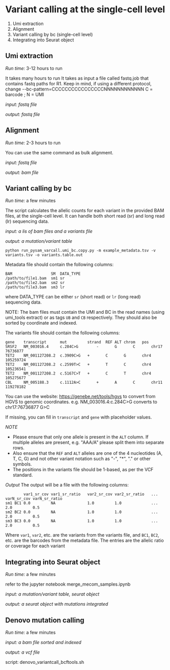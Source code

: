 # Variant calling at the single-cell level

1. Umi extraction 
2. Alignment 
3. Variant calling by bc (single-cell level)
4. Integrating into Seurat object


## Umi extraction
*Run time:* 3-12 hours to run

It takes many hours to run 
It takes as input a file called fastq.job that contains fastq paths for R1. 
Keep in mind, if using a different protocol, change --bc-pattern=CCCCCCCCCCCCCCCCNNNNNNNNNNNN C = barcode ; N = UMI

*input: fastq file*

*output: fastq file*

## Alignment 
*Run time:* 2-3 hours to run

You can use the same command as bulk alignment. 

*input: fastq file*

*output: bam file*


## Variant calling by bc 
*Run time:* a few minutes

The script calculates the allelic counts for each variant in the provided BAM files, at the single-cell level. It can handle both short read (sr) and long read (lr) sequencing data.

*input: a lis of bam files and a variants file*

*output: a mutation/variant table*

```
python run_pysam_varcall.umi_bc.copy.py -m example_metadata.tsv -v variants.tsv -o variants.table.out
```


Metadata file should contain the following columns:
```
BAM                 SM  DATA_TYPE
/path/to/file1.bam  sm1 sr
/path/to/file2.bam  sm2 sr
/path/to/file3.bam  sm3 lr
```
where DATA_TYPE can be either `sr` (short read) or `lr` (long read) sequencing data.

NOTE: The bam files must contain the UMI and BC in the read names (using umi_tools extract) or as tags `UB` and `CB` respectively. They should also be sorted by coordinate and indexed.

The variants file should contain the following columns:
```
gene	transcript	    mut         strand	REF	ALT	chrom	pos
SRSF2   NM_003016.4     c.284C>G        -       G       C       chr17   76736877
TET2	NM_001127208.2	c.3909C>G	+       C       G       chr4    105259724
TET2	NM_001127208.2	c.2599T>C	+       T       C       chr4    105236541
TET2	NM_001127208.2	c.5167C>T	+       C       T       chr4    105275677
CBL     NM_005188.3     c.1112A>C       +       A       C       chr11   119278182
```
You can use the website: https://genebe.net/tools/hgvs to convert from HGVS to genomic coordinates.
e.g. NM_003016.4:c.284C>G converts to chr17:76736877 G>C

If missing, you can fill in `transcript` and `gene` with placeholder values.

*NOTE* 
- Please ensure that only one allele is present in the `ALT` column. If multiple alleles are present, e.g. "AAA/A" please split them into separate rows.
- Also ensure that the `REF` and `ALT` alleles are one of the 4 nucleotides (A, T, C, G) and not other variant notation such as "-", "*", "." or other symbols.
- The positions in the variants file should be 1-based, as per the VCF standard.

*Output*
The output will be a file with the following columns:
``` 
        var1_sr_cov var1_sr_ratio   var2_sr_cov var2_sr_ratio   ... varN_sr_cov varN_sr_ratio
sm1 BC1 0.0         NA              1.0         1.0             ... 2.0         0.5   
sm2 BC2 0.0         NA              1.0         1.0             ... 2.0         0.5 
sm3 BC3 0.0         NA              1.0         1.0             ... 2.0         0.5
```

Where `var1`, `var2`, etc. are the variants from the variants file, and `BC1`, `BC2`, etc. are the barcodes from the metadata file.
The entries are the allelic ratio or coverage for each variant

## Integrating into Seurat object
*Run time:*  a few minutes

refer to the jupyter notebook merge_mecom_samples.ipynb 

*input: a mutation/variant table, seurat object*

*output: a seurat object with mutations integrated*

## Denovo mutation calling
*Run time:*  a few minutes

*input: a bam file sorted and indexed*

*output: a vcf file*

script: denovo_variantcall_bcftools.sh